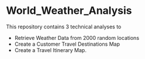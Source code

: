 # World_Weather_Analysis

This repository contains 3 technical analyses to 

  - Retrieve Weather Data from 2000 random locations
  - Create a Customer Travel Destinations Map
  - Create a Travel Itinerary Map.



